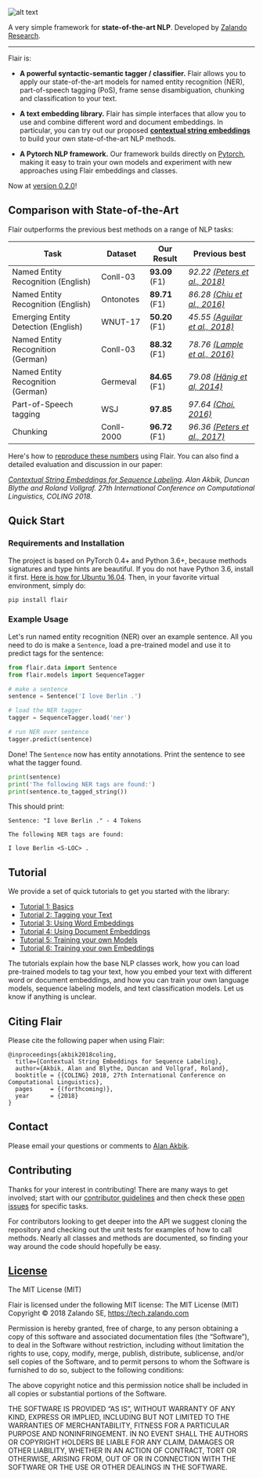 

![alt text](resources/docs/flair_logo.svg)

A very simple framework for **state-of-the-art NLP**. Developed by [Zalando Research](https://research.zalando.com/).

---

Flair is:

* **A powerful syntactic-semantic tagger / classifier.** Flair allows you to apply our state-of-the-art models for named entity
recognition (NER), part-of-speech tagging (PoS), frame sense disambiguation, chunking and classification to your text.

* **A text embedding library.** Flair has simple interfaces that allow you to use and combine different word and 
document embeddings. In particular, you can try out our proposed 
**[contextual string embeddings](https://drive.google.com/file/d/17yVpFA7MmXaQFTe-HDpZuqw9fJlmzg56/view?usp=sharing)** 
to build your own state-of-the-art NLP methods.

* **A Pytorch NLP framework.** Our framework builds directly on [Pytorch](https://pytorch.org/), making it easy to 
train your own models and experiment with new approaches using Flair embeddings and classes.

Now at [version 0.2.0](https://github.com/zalandoresearch/flair/releases)!

## Comparison with State-of-the-Art

Flair outperforms the previous best methods on a range of NLP tasks:

| Task | Dataset | Our Result | Previous best |
| -------------------------------    | ----------- | ---------------- | ------------- |
| Named Entity Recognition (English) | Conll-03    |  **93.09** (F1)  | *92.22 [(Peters et al., 2018)](https://arxiv.org/pdf/1802.05365.pdf)* |
| Named Entity Recognition (English) | Ontonotes   |  **89.71** (F1)  | *86.28 [(Chiu et al., 2016)](https://arxiv.org/pdf/1511.08308.pdf)* |
| Emerging Entity Detection (English) | WNUT-17      |  **50.20** (F1)  | *45.55 [(Aguilar et al., 2018)](http://aclweb.org/anthology/N18-1127.pdf)* |
| Named Entity Recognition (German)  | Conll-03    |  **88.32** (F1)  | *78.76 [(Lample et al., 2016)](https://arxiv.org/abs/1603.01360)* |
| Named Entity Recognition (German)  | Germeval    |  **84.65** (F1)  | *79.08 [(Hänig et al, 2014)](http://asv.informatik.uni-leipzig.de/publication/file/300/GermEval2014_ExB.pdf)*|
| Part-of-Speech tagging | WSJ  | **97.85**  | *97.64 [(Choi, 2016)](https://www.aclweb.org/anthology/N16-1031)*|
| Chunking | Conll-2000  |  **96.72** (F1) | *96.36 [(Peters et al., 2017)](https://arxiv.org/pdf/1705.00108.pdf)*



Here's how to [reproduce these numbers](/resources/docs/EXPERIMENTS.md) using Flair. You can also find a detailed evaluation and discussion in our paper: 

*[Contextual String Embeddings for Sequence Labeling](https://drive.google.com/file/d/17yVpFA7MmXaQFTe-HDpZuqw9fJlmzg56/view?usp=sharing).
Alan Akbik, Duncan Blythe and Roland Vollgraf. 
27th International Conference on Computational Linguistics, COLING 2018.* 


## Quick Start

### Requirements and Installation

The project is based on PyTorch 0.4+ and Python 3.6+, because methods signatures and type hints are beautiful.
If you do not have Python 3.6, install it first. [Here is how for Ubuntu 16.04](http://ubuntuhandbook.org/index.php/2017/07/install-python-3-6-1-in-ubuntu-16-04-lts/). 
Then, in your favorite virtual environment, simply do:

```
pip install flair
```

### Example Usage

Let's run named entity recognition (NER) over an example sentence. All you need to do is make a `Sentence`, load 
a pre-trained model and use it to predict tags for the sentence:

```python
from flair.data import Sentence
from flair.models import SequenceTagger

# make a sentence
sentence = Sentence('I love Berlin .')

# load the NER tagger
tagger = SequenceTagger.load('ner')

# run NER over sentence
tagger.predict(sentence)
```

Done! The `Sentence` now has entity annotations. Print the sentence to see what the tagger found.

```python
print(sentence)
print('The following NER tags are found:')
print(sentence.to_tagged_string())
```

This should print: 

```console
Sentence: "I love Berlin ." - 4 Tokens

The following NER tags are found: 

I love Berlin <S-LOC> .
```


## Tutorial

We provide a set of quick tutorials to get you started with the library:

* [Tutorial 1: Basics](/resources/docs/TUTORIAL_BASICS.md)
* [Tutorial 2: Tagging your Text](/resources/docs/TUTORIAL_TAGGING.md)
* [Tutorial 3: Using Word Embeddings](/resources/docs/TUTORIAL_WORD_EMBEDDING.md)
* [Tutorial 4: Using Document Embeddings](/resources/docs/TUTORIAL_TEXT_EMBEDDINGS.md)
* [Tutorial 5: Training your own Models](/resources/docs/TUTORIAL_TRAINING_A_MODEL.md)
* [Tutorial 6: Training your own Embeddings](/resources/docs/TUTORIAL_TRAINING_LM_EMBEDDINGS.md)
 
The tutorials explain how the base NLP classes work, how you can load pre-trained models to tag your
text, how you embed your text with different word or document embeddings, and how you can train your own 
language models, sequence labeling models, and text classification models. Let us know if anything is unclear.


## Citing Flair

Please cite the following paper when using Flair: 

```
@inproceedings{akbik2018coling,
  title={Contextual String Embeddings for Sequence Labeling},
  author={Akbik, Alan and Blythe, Duncan and Vollgraf, Roland},
  booktitle = {{COLING} 2018, 27th International Conference on Computational Linguistics},
  pages     = {(forthcoming)},
  year      = {2018}
}
```

## Contact 

Please email your questions or comments to [Alan Akbik](http://alanakbik.github.io/).

## Contributing

Thanks for your interest in contributing! There are many ways to get involved; 
start with our [contributor guidelines](/resources/docs/CONTRIBUTING.md) and then 
check these [open issues](https://github.com/zalandoresearch/flair/issues) for specific tasks.

For contributors looking to get deeper into the API we suggest cloning the repository and checking out the unit 
tests for examples of how to call methods. Nearly all classes and methods are documented, so finding your way around 
the code should hopefully be easy.


## [License](/LICENSE)

The MIT License (MIT)

Flair is licensed under the following MIT license: The MIT License (MIT) Copyright © 2018 Zalando SE, https://tech.zalando.com

Permission is hereby granted, free of charge, to any person obtaining a copy of this software and associated documentation files (the “Software”), to deal in the Software without restriction, including without limitation the rights to use, copy, modify, merge, publish, distribute, sublicense, and/or sell copies of the Software, and to permit persons to whom the Software is furnished to do so, subject to the following conditions:

The above copyright notice and this permission notice shall be included in all copies or substantial portions of the Software.

THE SOFTWARE IS PROVIDED “AS IS”, WITHOUT WARRANTY OF ANY KIND, EXPRESS OR IMPLIED, INCLUDING BUT NOT LIMITED TO THE WARRANTIES OF MERCHANTABILITY, FITNESS FOR A PARTICULAR PURPOSE AND NONINFRINGEMENT. IN NO EVENT SHALL THE AUTHORS OR COPYRIGHT HOLDERS BE LIABLE FOR ANY CLAIM, DAMAGES OR OTHER LIABILITY, WHETHER IN AN ACTION OF CONTRACT, TORT OR OTHERWISE, ARISING FROM, OUT OF OR IN CONNECTION WITH THE SOFTWARE OR THE USE OR OTHER DEALINGS IN THE SOFTWARE.

